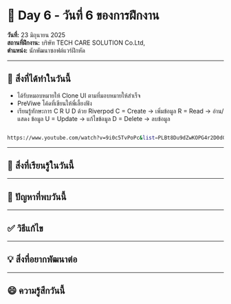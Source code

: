 # 📅 Day 6 - วันที่ 6 ของการฝึกงาน
**วันที่:** 23 มิถุนายน 2025  
**สถานที่ฝึกงาน:** บริษัท TECH CARE SOLUTION Co.Ltd,  
**ตำแหน่ง:** นักพัฒนาซอฟต์แวร์ฝึกหัด

---

## 📝 สิ่งที่ได้ทำในวันนี้
- ได้รับหมอบหมายให้ Clone UI ตามที่มอบหมายให้สำเร็จ
- PreViwe โค้ดที่เขียนให้พี่เลี้ยงฟัง 
- เรียนรู้ทักษะการ  C R U D ด้วย Riverpod
  C = Create -> เพิ่มข้อมูล
  R = Read -> อ่าน/แสดง ข้อมูล
  U = Update -> แก้ไขข้อมูล
  D = Delete ->  ลบข้อมูล
  
```bash

https://www.youtube.com/watch?v=9i0c5TvPoPc&list=PLBt8Du9dZwKOPG4r2D0d02fstHiOzHsG_

```

---

## 🎯 สิ่งที่เรียนรู้ในวันนี้

---

## 🤔 ปัญหาที่พบวันนี้


---

## ✅ วิธีแก้ไข



---

## 💡 สิ่งที่อยากพัฒนาต่อ



---

## 😄 ความรู้สึกวันนี้

